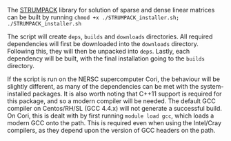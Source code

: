 The [STRUMPACK](http://portal.nersc.gov/project/sparse/strumpack/) library for solution of sparse and dense linear matrices can be built by running `chmod +x ./STRUMPACK_installer.sh; ./STRUMPACK_installer.sh`

The script will create `deps`, `builds` and `downloads` directories. All required dependencies will first be downloaded into the `downloads` directory. Following this, they will then be unpacked into `deps`. Lastly, each dependency will be built, with the final installation going to the `builds` directory.

If the script is run on the NERSC supercomputer Cori, the behaviour will be slightly different, as many of the dependencies can be met with the system-installed packages. It is also worth noting that C++11 support is required for this package, and so a modern compiler will be needed. The default GCC compiler on Centos/RH/SL (GCC 4.4.x) will not generate a successful build. On Cori, this is dealt with by first running `module load gcc`, which loads a modern GCC onto the path. This is required even when using the Intel/Cray compilers, as they depend upon the version of GCC headers on the path.
